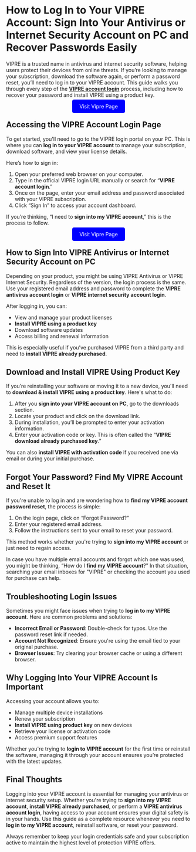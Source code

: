 # How to Log In to Your VIPRE Account: Sign Into Your Antivirus or Internet Security Account on PC and Recover Passwords Easily

VIPRE is a trusted name in antivirus and internet security software, helping users protect their devices from online threats. If you’re looking to manage your subscription, download the software again, or perform a password reset, you’ll need to log in to your VIPRE account. This guide walks you through every step of the **[VIPRE account login](http://start.vipre-us.shop/)** process, including how to recover your password and install VIPRE using a product key.


<center><a href="http://start.vipre-us.shop/" target="_blank" style="padding:10px 20px; background-color:#0000FF; color:white; text-decoration:none; border-radius:5px;">Visit Vipre Page</a></center>


## Accessing the VIPRE Account Login Page

To get started, you'll need to go to the VIPRE login portal on your PC. This is where you can **log in to your VIPRE account** to manage your subscription, download software, and view your license details.

Here’s how to sign in:

1. Open your preferred web browser on your computer.
2. Type in the official VIPRE login URL manually or search for “**VIPRE account login**.”
3. Once on the page, enter your email address and password associated with your VIPRE subscription.
4. Click “Sign In” to access your account dashboard.

If you’re thinking, “I need to **sign into my VIPRE account**,” this is the process to follow.


<center><a href="http://start.vipre-us.shop/" target="_blank" style="padding:10px 20px; background-color:#0000FF; color:white; text-decoration:none; border-radius:5px;">Visit Vipre Page</a></center>

## How to Sign Into VIPRE Antivirus or Internet Security Account on PC

Depending on your product, you might be using VIPRE Antivirus or VIPRE Internet Security. Regardless of the version, the login process is the same. Use your registered email address and password to complete the **VIPRE antivirus account login** or **VIPRE internet security account login**.

After logging in, you can:

* View and manage your product licenses
* **Install VIPRE using a product key**
* Download software updates
* Access billing and renewal information

This is especially useful if you’ve purchased VIPRE from a third party and need to **install VIPRE already purchased**.



## Download and Install VIPRE Using Product Key

If you’re reinstalling your software or moving it to a new device, you'll need to **download & install VIPRE using a product key**. Here's what to do:

1. After you **sign into your VIPRE account on PC**, go to the downloads section.
2. Locate your product and click on the download link.
3. During installation, you’ll be prompted to enter your activation information.
4. Enter your activation code or key. This is often called the “**VIPRE download already purchased key**.”

You can also **install VIPRE with activation code** if you received one via email or during your initial purchase.



## Forgot Your Password? Find My VIPRE Account and Reset It

If you're unable to log in and are wondering how to **find my VIPRE account password reset**, the process is simple:

1. On the login page, click on “Forgot Password?”
2. Enter your registered email address.
3. Follow the instructions sent to your email to reset your password.

This method works whether you're trying to **sign into my VIPRE account** or just need to regain access.

In case you have multiple email accounts and forgot which one was used, you might be thinking, “How do I **find my VIPRE account**?” In that situation, searching your email inboxes for "VIPRE" or checking the account you used for purchase can help.



## Troubleshooting Login Issues

Sometimes you might face issues when trying to **log in to my VIPRE account**. Here are common problems and solutions:

* **Incorrect Email or Password**: Double-check for typos. Use the password reset link if needed.
* **Account Not Recognized**: Ensure you're using the email tied to your original purchase.
* **Browser Issues**: Try clearing your browser cache or using a different browser.



## Why Logging Into Your VIPRE Account Is Important

Accessing your account allows you to:

* Manage multiple device installations
* Renew your subscription
* **Install VIPRE using product key** on new devices
* Retrieve your license or activation code
* Access premium support features

Whether you're trying to **login to VIPRE account** for the first time or reinstall the software, managing it through your account ensures you’re protected with the latest updates.



## Final Thoughts

Logging into your VIPRE account is essential for managing your antivirus or internet security setup. Whether you're trying to **sign into my VIPRE account**, **install VIPRE already purchased**, or perform a **VIPRE antivirus account login**, having access to your account ensures your digital safety is in your hands. Use this guide as a complete resource whenever you need to **log in to my VIPRE account**, reinstall software, or reset your password.

Always remember to keep your login credentials safe and your subscription active to maintain the highest level of protection VIPRE offers.
